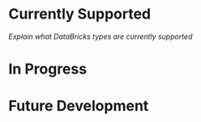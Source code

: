 # Currently Supported

_Explain what DataBricks types are currently supported_

# In Progress

# Future Development